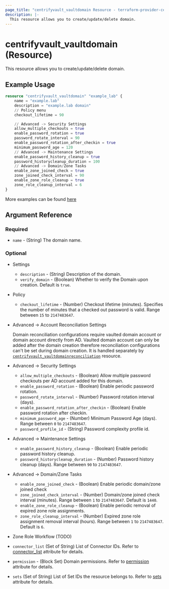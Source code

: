 ```yaml
---
page_title: "centrifyvault_vaultdomain Resource - terraform-provider-centrifyvault"
description: |-
  This resource allows you to create/update/delete domain.
---
```


# centrifyvault_vaultdomain (Resource)

This resource allows you to create/update/delete domain.

## Example Usage

```terraform
resource "centrifyvault_vaultdomain" "example_lab" {
    name = "example.lab"
    description = "example.lab domain"
    // Policy menu
    checkout_lifetime = 90

    // Advanced -> Security Settings
    allow_multiple_checkouts = true
    enable_password_rotation = true
    password_rotate_interval = 90
    enable_password_rotation_after_checkin = true
    minimum_password_age = 120
    // Advanced -> Maintenance Settings
    enable_password_history_cleanup = true
    password_historycleanup_duration = 100
    // Advanced -> Domain/Zone Tasks
    enable_zone_joined_check = true
    zone_joined_check_interval = 90
    enable_zone_role_cleanup = true
    zone_role_cleanup_interval = 6
}
```

More examples can be found [here](../../examples/centrifyvault_vaultdomain/)

## Argument Reference

### Required

- `name` - (String) The domain name.

### Optional

- Settings
  - `description` - (String) Description of the domain.
  - `verify_domain` - (Boolean) Whether to verify the Domain upon creation. Default is `true`.
- Policy
  - `checkout_lifetime` - (Number) Checkout lifetime (minutes). Specifies the number of minutes that a checked out password is valid. Range between `15` to `2147483647`.
- Advanced -> Account Reconciliation Settings
  
  Domain reconciliation configurations require vaulted domain account or domain account directly from AD. Vaulted domain account can only be added after the domain creation therefore reconciliation configurations can't be set during domain creation. It is handled separately by [`centrifyvault_vaultdomainreconciliation`](./centrifyvault_vaultdomainreconciliation.md) resource.
- Advanced -> Security Settings
  - `allow_multiple_checkouts` - (Boolean) Allow multiple password checkouts per AD account added for this domain.
  - `enable_password_rotation` - (Boolean) Enable periodic password rotation.
  - `password_rotate_interval` - (Number) Password rotation interval (days).
  - `enable_password_rotation_after_checkin` - (Boolean) Enable password rotation after checkin.
  - `minimum_password_age` - (Number) Minimum Password Age (days). Range between `0` to `2147483647`.
  - `password_profile_id` - (String) Password complexity profile id.
- Advanced -> Maintenance Settings
  - `enable_password_history_cleanup` - (Boolean) Enable periodic password history cleanup.
  - `password_historycleanup_duration` - (Number) Password history cleanup (days). Range between `90` to `2147483647`.
- Advanced -> Domain/Zone Tasks
  - `enable_zone_joined_check` - (Boolean) Enable periodic domain/zone joined check
  - `zone_joined_check_interval` - (Number) Domain/zone joined check interval (minutes). Range between `1` to `2147483647`. Default is `1440`.
  - `enable_zone_role_cleanup` - (Boolean) Enable periodic removal of expired zone role assignments.
  - `zone_role_cleanup_interval` - (Number) Expired zone role assignment removal interval (hours). Range between `1` to `2147483647`. Default is `6`.
- Zone Role Workflow (TODO)

- `connector_list` (Set of String) List of Connector IDs. Refer to [connector_list](./attribute_connector_list.md) attribute for details.
- `permission` - (Block Set) Domain permissions. Refer to [permission](./attribute_permission.md) attribute for details.
- `sets` (Set of String) List of Set IDs the resource belongs to. Refer to [sets](./attribute_sets.md) attribute for details.
